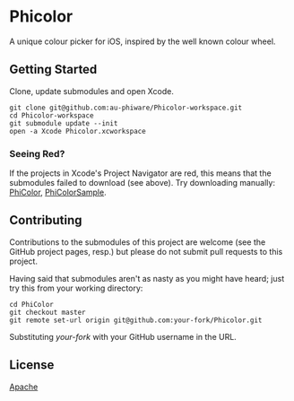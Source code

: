 Phicolor
========

A unique colour picker for iOS, inspired by the well known colour wheel.

Getting Started
---------------

Clone, update submodules and open Xcode.

    git clone git@github.com:au-phiware/Phicolor-workspace.git
    cd Phicolor-workspace
    git submodule update --init
    open -a Xcode Phicolor.xcworkspace

### Seeing Red?

If the projects in Xcode's Project Navigator are red, this means that the submodules failed to download (see above). Try downloading manually: [PhiColor](https://github.com/au-phiware/PhiColor), [PhiColorSample](https://github.com/au-phiware/PhiColorSample).

Contributing
------------

Contributions to the submodules of this project are welcome (see the GitHub project pages, resp.) but please do not submit pull requests to this project.

Having said that submodules aren't as nasty as you might have heard; just try this from your working directory:

    cd PhiColor
    git checkout master
    git remote set-url origin git@github.com:your-fork/Phicolor.git

Substituting *your-fork* with your GitHub username in the URL. 

License
-------

[Apache](NOTICE)
